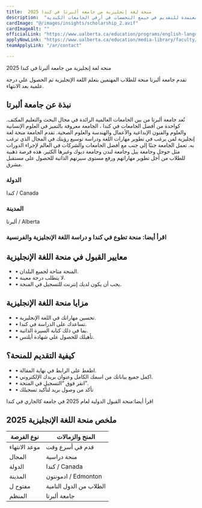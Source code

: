 ```yaml
---
title:  منحة لغة إنجليزية من جامعة ألبرتا في كندا 2025 
description:  "فرصة ذهبية للحصول علي منحة لغة إنجليزية من جامعة ألبرتا في كندا بشهادة معتمدة للتقديم في جيمع التخصصات في أرقي الجامعات الكندية." 
cardImage: "@/images/insights/scholarship_2.avif" 
cardImageAlt: "" 
officialLink: "https://www.ualberta.ca/education/programs/english-language-school/undergraduate-preparation.html" 
applyNowLink: "https://www.ualberta.ca/education/media-library/faculty/documents/programs/els-program-admission.pdf" 
teamApplyLink: "/ar/contact"

---
```


منحة لغة إنجليزية من جامعة ألبرتا في كندا 2025

تقدم جامعة ألبرتا منحة للطلاب المهتمين بتعلم اللغة الإنجليزية ثم الحصول علي درجة علمية بعد الانتهاء.

## نبذة عن جامعة ألبرتا

تُعد جامعة ألبرتا من بين الجامعات العالمية الرائدة في مجال البحث والتعليم المكثف. كواحدة من أفضل الجامعات في كندا ، الجامعة معروفة بالتميز في العلوم الإنسانية والعلوم والفنون الإبداعية والأعمال والهندسة والعلوم الصحية. تقدم الجامعة منحة لغة إنجليزية لمن يرغب في تطوير مهارات اللغة ودراسة توسيع رؤيتك في المجال الذي ترغب به. تعمل الجامعة جنبًا إلى جنب مع أفضل الجامعات والشركات في العالم لإجراء الدورات مثل جوجل وجامعة ييل وجامعة لندن وجامعة ديوك وغيرها الكثير. هذه فرصة ذهبية للطلاب من أجل تطوير مهاراتهم ورفع مستوى سيرتهم الذاتية للحصول على مستقبل مشرق.

### الدولة

كندا / Canada

### المدينة

ألبرتا / Alberta

### اقرأ أيضا: منحة تطوع في كندا و دراسة اللغة الإنجليزية والفرنسية

## معايير القبول في منحة اللغة الإنجليزية

- • المنحة متاحة لجميع البلدان.
- • لا يتطلب درجة معينة.
- • يجب أن يكون لديك إنترنت للتسجيل في المنحة.

## مزايا منحة اللغة الإنجليزية

- • تحسين مهاراتك في اللغة الإنجليزية.
- • تساعدك على الدراسة في كندا.
- • بما في ذلك كتابة السيرة الذاتية.
- • تأهيلك للحصول علي شهادة أيلتس.

## كيفية التقديم للمنحة؟

- • اظغط على الرابط في نهاية المقالة.
- • اكمل جميع بياناتك من اسمك الكامل وعنوان بريدك الإلكتروني.
- • انقر فوق “التسجيل في المنحة”.
- • تأكد من وصول بريد لتأكيد تسجيلك

اقرأ أيضا:منحة القبول الدولية لعام 2025 في جامعة كالجاري في كندا

## ملخص منحة اللغة الإنجليزية 2025

| نوع الفرصة | المنح والزمالات |
| --- | --- |
| موعد الانتهاء | قدم في أسرع وقت |
| المجال | منحة دراسية |
| الدولة | كندا / Canada |
| المدينة | ادمونتون / Edmonton |
| مفتوح ل | الطلاب من الدول النامية |
| المنظم | جامعة ألبرتا |


